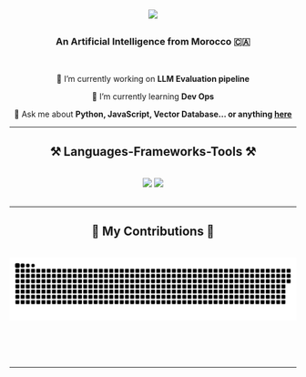 
<h1 align="center">
    <img src="https://readme-typing-svg.herokuapp.com/?font=Righteous&size=35&center=true&vCenter=true&width=500&height=70&duration=4000&lines=Hi+There!+👋;+I'm+Taha-Amine+MIRI!;" />
</h1>

<h3 align="center">An Artificial Intelligence from Morocco 🇨🇦</h3>

<br/>

<div align="center">
 
 🔭 I’m currently working on **LLM Evaluation pipeline**
 
 🌱 I’m currently learning **Dev Ops**

💬 Ask me about **Python, JavaScript, Vector Database... or anything [here](https://github.com/tahaAmineMiri/)**

 </div>
 

 <hr/>
 
<h2 align="center">⚒️ Languages-Frameworks-Tools ⚒️</h2>
<br/>
<div align="center">
    <img src="https://skillicons.dev/icons?i=react,bootstrap,mui,html,css,vscode,github,figma,tailwind,git,r" />
    <img src="https://skillicons.dev/icons?i=nodejs,python,javascript,typescript,express,firebase,mongodb,c,java,nextjs,mysql,flask" /><br>
</div>

<br/>
<hr/>

<div align="center">
  <h2>🐍 My Contributions 🐍</h2>
  <br>
  <img alt="snake eating my contributions" src="https://raw.githubusercontent.com/tahaAmineMiri/tahaAmineMiri/output/github-contribution-grid-snake.svg" />
  
  <br/><br/><br/>
</div>

<hr/>
